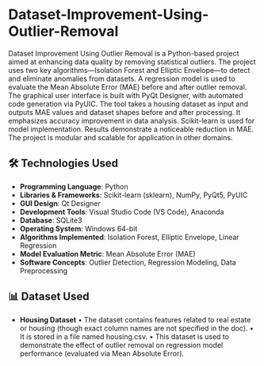 # Dataset-Improvement-Using-Outlier-Removal

Dataset Improvement Using Outlier Removal is a Python-based project aimed at enhancing data quality by removing statistical outliers. The project uses two key algorithms—Isolation Forest and Elliptic Envelope—to detect and eliminate anomalies from datasets. A regression model is used to evaluate the Mean Absolute Error (MAE) before and after outlier removal. The graphical user interface is built with PyQt Designer, with automated code generation via PyUIC. The tool takes a housing dataset as input and outputs MAE values and dataset shapes before and after processing. It emphasizes accuracy improvement in data analysis. Scikit-learn is used for model implementation. Results demonstrate a noticeable reduction in MAE. The project is modular and scalable for application in other domains.

## 🛠️ Technologies Used
- **Programming Language**: Python
- **Libraries & Frameworks**: Scikit-learn (sklearn), NumPy, PyQt5, PyUIC
- **GUI Design**: Qt Designer
- **Development Tools**: Visual Studio Code (VS Code), Anaconda
- **Database**: SQLite3
- **Operating System**: Windows 64-bit
- **Algorithms Implemented**: Isolation Forest, Elliptic Envelope, Linear Regression
- **Model Evaluation Metric**: Mean Absolute Error (MAE)
- **Software Concepts**: Outlier Detection, Regression Modeling, Data Preprocessing

## 📊 Dataset Used
- **Housing Dataset**
•	The dataset contains features related to real estate or housing (though exact column names are not specified in the doc).
•	It is stored in a file named housing.csv.
•	This dataset is used to demonstrate the effect of outlier removal on regression model performance (evaluated via Mean Absolute Error).
